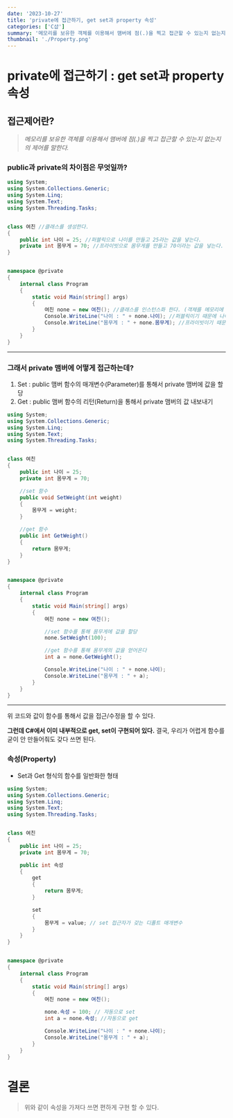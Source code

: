 ```yaml
---
date: '2023-10-27'
title: 'private에 접근하기, get set과 property 속성'
categories: ['C샵']
summary: '메모리를 보유한 객체를 이용해서 맴버에 점(.)을 찍고 접근할 수 있는지 없는지의 제어를 말한다.'
thumbnail: './Property.png'
---
```


# private에 접근하기 : get set과 property 속성

## 접근제어란?

> _메모리를 보유한 객체를 이용해서 맴버에 점(.)을 찍고 접근할 수 있는지 없는지의 제어를 말한다._

### public과 private의 차이점은 무엇일까?

```csharp
using System;
using System.Collections.Generic;
using System.Linq;
using System.Text;
using System.Threading.Tasks;


class 여친 //클래스를 생성한다.
{
    public int 나이 = 25; //퍼블릭으로 나이를 만들고 25라는 값을 넣는다.
    private int 몸무게 = 70; //프라이빗으로 몸무게를 만들고 70이라는 값을 넣는다.
}


namespace @private
{
    internal class Program
    {
        static void Main(string[] args)
        {
            여친 none = new 여친(); //클래스를 인스턴스화 한다. (객체를 메모리에 할당)
            Console.WriteLine("나이 : " + none.나이); //퍼블릭이기 때문에 나이가 접근이 가능해서 출력이 된다.
            Console.WriteLine("몸무게 : " + none.몸무게); //프라이빗이기 때문에 몸무게가 접근이 불가능해 출력이 되지 않는다.
        }
    }
}
```

---

### 그래서 private 맴버에 어떻게 접근하는데?

1. Set : public 맴버 함수의 매개변수(Parameter)를 통해서 private 맴버에 값을 할당
2. Get : public 맴버 함수의 리턴(Return)을 통해서 private 맴버의 값 내보내기

```csharp
using System;
using System.Collections.Generic;
using System.Linq;
using System.Text;
using System.Threading.Tasks;


class 여친
{
    public int 나이 = 25;
    private int 몸무게 = 70;

    //set 함수
    public void SetWeight(int weight)
    {
        몸무게 = weight;
    }

    //get 함수
    public int GetWeight()
    {
        return 몸무게;
    }
}


namespace @private
{
    internal class Program
    {
        static void Main(string[] args)
        {
            여친 none = new 여친();

            //set 함수를 통해 몸무게에 값을 할당
            none.SetWeight(100);

            //get 함수를 통해 몸무게의 값을 얻어온다
            int a = none.GetWeight();

            Console.WriteLine("나이 : " + none.나이);
            Console.WriteLine("몸무게 : " + a);
        }
    }
}
```

---

위 코드와 값이 함수를 통해서 값을 접근/수정을 할 수 있다.

**그런데 C#에서 이미 내부적으로 get, set이 구현되어 있다.**
결국, 우리가 어렵게 함수를 굳이 안 만들어줘도 갖다 쓰면 된다.

### 속성(Property)

- Set과 Get 형식의 함수를 일반화한 형태

```csharp
using System;
using System.Collections.Generic;
using System.Linq;
using System.Text;
using System.Threading.Tasks;


class 여친
{
    public int 나이 = 25;
    private int 몸무게 = 70;

    public int 속성
    {
        get
        {
            return 몸무게;
        }

        set
        {
            몸무게 = value; // set 접근자가 갖는 디폴트 매개변수
        }
    }
}


namespace @private
{
    internal class Program
    {
        static void Main(string[] args)
        {
            여친 none = new 여친();

            none.속성 = 100; // 자동으로 set
            int a = none.속성; //자동으로 get

            Console.WriteLine("나이 : " + none.나이);
            Console.WriteLine("몸무게 : " + a);
        }
    }
}

```

# 결론

> 위와 같이 속성을 가져다 쓰면 편하게 구현 할 수 있다.

